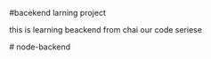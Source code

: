 #bacekend larning project

this is learning beackend from chai our code seriese

#   n o d e - b a c k e n d  
 